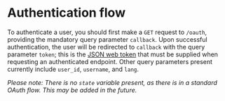 # Authentication flow

To authenticate a user,
you should first make a `GET` request to `/oauth`,
providing the mandatory query parameter `callback`.
Upon successful authentication,
the user will be redirected to `callback`
with the query parameter `token`;
this is the [JSON web token](https://jwt.io/introduction) that must be supplied
when requesting an authenticated endpoint.
Other query parameters present currently include `user_id`, `username`, and `lang`.

_Please note:
There is no `state` variable present,
as there is in a standard OAuth flow.
This may be added in the future._
